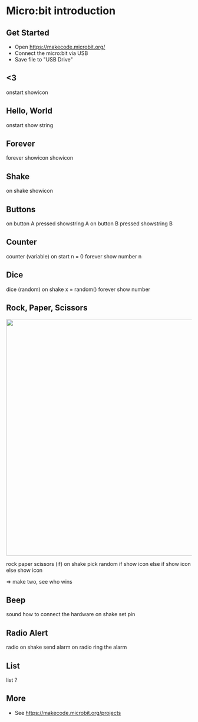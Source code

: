 # Micro:bit introduction

## Get Started
- Open https://makecode.microbit.org/
- Connect the micro:bit via USB
- Save file to "USB Drive"

## <3
onstart
	showicon

## Hello, World
onstart
	show string

## Forever
forever
	showicon
	showicon

## Shake
on shake
	showicon

## Buttons
on button A pressed
	showstring A
on button B pressed
	showstring B

## Counter
counter (variable)
	on start
		n = 0
	forever
		show number n

## Dice
dice (random)
	on shake
		x = random()
	forever
		show number

## Rock, Paper, Scissors

<img src="images/rock-paper-scissors.jpg" width="640"/>

rock paper scissors (if)
	on shake
		pick random
	if 
		show icon
	else if 
		show icon
	else
		show icon

=> make two, see who wins

## Beep
sound
	how to connect the hardware
	on shake
		set pin

## Radio Alert
radio
	on shake
		send alarm
	on radio
		ring the alarm

## List
list
	?
## More
- See https://makecode.microbit.org/projects
